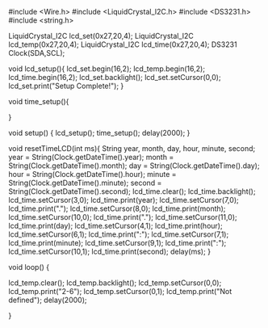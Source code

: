 #include <Wire.h> 
#include <LiquidCrystal_I2C.h>
#include <DS3231.h>
#include <string.h>



LiquidCrystal_I2C lcd_set(0x27,20,4);
LiquidCrystal_I2C lcd_temp(0x27,20,4);
LiquidCrystal_I2C lcd_time(0x27,20,4);
DS3231 Clock(SDA,SCL);


void lcd_setup(){
  lcd_set.begin(16,2);
  lcd_temp.begin(16,2);
  lcd_time.begin(16,2);
  lcd_set.backlight();
  lcd_set.setCursor(0,0);
  lcd_set.print("Setup Complete!");
}

void time_setup(){
  
}

void setup()
{
  lcd_setup();
  time_setup();
  delay(2000);
}

void resetTimeLCD(int ms){
  String year, month, day, hour, minute, second;
  year = String(Clock.getDateTime().year);
  month = String(Clock.getDateTime().month);
  day = String(Clock.getDateTime().day);
  hour = String(Clock.getDateTime().hour);
  minute = String(Clock.getDateTime().minute);
  second = String(Clock.getDateTime().second);
  lcd_time.clear();
  lcd_time.backlight();
  lcd_time.setCursor(3,0);
  lcd_time.print(year);
  lcd_time.setCursor(7,0);
  lcd_time.print(".");
  lcd_time.setCursor(8,0);
  lcd_time.print(month);
  lcd_time.setCursor(10,0);
  lcd_time.print(".");
  lcd_time.setCursor(11,0);
  lcd_time.print(day);
  lcd_time.setCursor(4,1);
  lcd_time.print(hour);
  lcd_time.setCursor(6,1);
  lcd_time.print(":");
  lcd_time.setCursor(7,1);
  lcd_time.print(minute);
  lcd_time.setCursor(9,1);
  lcd_time.print(":");
  lcd_time.setCursor(10,1);
  lcd_time.print(second);
  delay(ms);
}


void loop()
{
  
  lcd_temp.clear();
  lcd_temp.backlight();
  lcd_temp.setCursor(0,0);
  lcd_temp.print("2-6");
  lcd_temp.setCursor(0,1);
  lcd_temp.print("Not defined");
  delay(2000);

}
